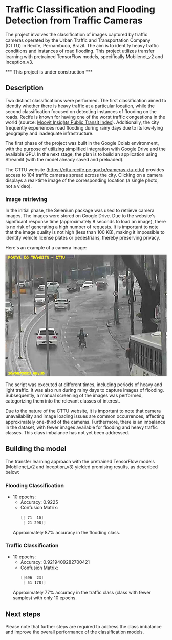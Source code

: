 # Traffic Classification and Flooding Detection from Traffic Cameras
The project involves the classification of images captured by traffic cameras operated by the Urban Traffic and Transportation Company (CTTU) in Recife, Pernambuco, Brazil.  The aim is to identify heavy traffic conditions and instances of road flooding. This project utilizes transfer learning with pretrained TensorFlow models, specifically Mobilenet_v2 and Inception_v3.

*** This project is under construction ***

## Description

Two distinct classifications were performed. The first classification aimed to identify whether there is heavy traffic at a particular location, while the second classification focused on detecting instances of flooding on the roads. Recife is known for having one of the worst traffic congestions in the world (source: [Moovit Insights Public Transit Index](https://moovitapp.com/insights/en/Moovit_Insights_Public_Transit_Index-countries)). Additionally, the city frequently experiences road flooding during rainy days due to its low-lying geography and inadequate infrastructure.

The first phase of the project was built in the Google Colab environment, with the purpose of utilizing simplified integration with Google Drive and the available GPU. In the next stage, the plan is to build an application using Streamlit (with the model already saved and preloaded).

The CTTU website (https://cttu.recife.pe.gov.br/cameras-da-cttu) provides access to 104 traffic cameras spread across the city. Clicking on a camera displays a real-time image of the corresponding location (a single photo, not a video).

### Image retrieving

In the initial phase, the Selenium package was used to retrieve camera images. The images were stored on Google Drive. Due to the website's significant response time (approximately 8 seconds to load an image), there is no risk of generating a high number of requests. It is important to note that the image quality is not high (less than 100 KB), making it impossible to identify vehicle license plates or pedestrians, thereby preserving privacy.

Here's an example of a camera image:


![](images/image_58_2023-06-30_11-33-07.png)



The script was executed at different times, including periods of heavy and light traffic. It was also run during rainy days to capture images of flooding. Subsequently, a manual screening of the images was performed, categorizing them into the relevant classes of interest.

Due to the nature of the CTTU website, it is important to note that camera unavailability and image loading issues are common occurrences, affecting approximately one-third of the cameras. Furthermore, there is an imbalance in the dataset, with fewer images available for flooding and heavy traffic classes. This class imbalance has not yet been addressed.

## Building the model

The transfer learning approach with the pretrained TensorFlow models (Mobilenet_v2 and Inception_v3) yielded promising results, as described below:

### Flooding Classification
- 10 epochs:
  - Accuracy: 0.9225
  - Confusion Matrix:
    ```
    [[ 71  10]
     [ 21 298]]
    ```
  Approximately 87% accuracy in the flooding class.

### Traffic Classification
- 10 epochs:
  - Accuracy: 0.9219409282700421
  - Confusion Matrix:
    ```
    [[696  23]
     [ 51 178]]
    ```
  Approximately 77% accuracy in the traffic class (class with fewer samples) with only 10 epochs.

## Next steps
Please note that further steps are required to address the class imbalance and improve the overall performance of the classification models.
